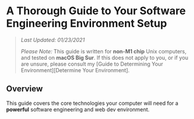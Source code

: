 # A Thorough Guide to Your Software Engineering Environment Setup <!-- omit in toc -->

> _Last Updated: 01/23/2021_
>
> _Please Note:_ This guide is written for **non-M1 chip** Unix computers, and tested on **macOS Big Sur**. If this does not apply to you, or if you are unsure, please consult my [Guide to Determining Your Environment][Determine Your Environment].

## Overview

This guide covers the core technologies your computer will need for a **powerful** software engineering and web dev environment.